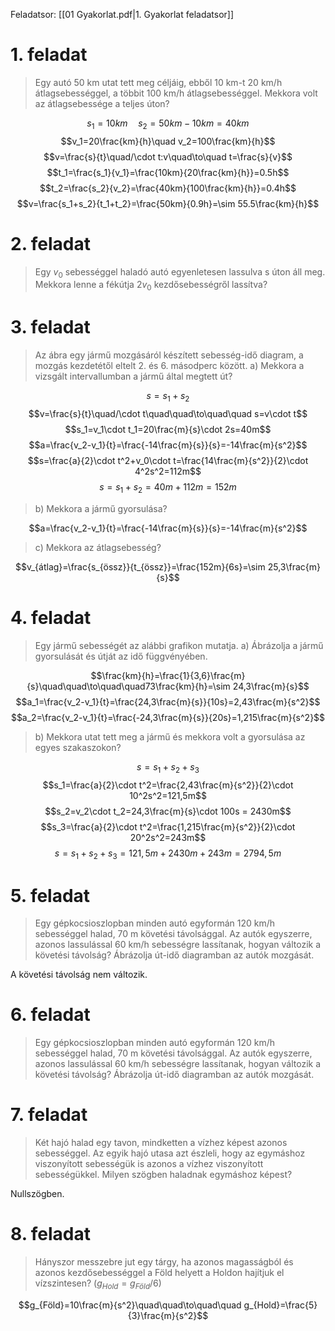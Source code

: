 Feladatsor: [[01 Gyakorlat.pdf|1. Gyakorlat feladatsor]]
# 1. feladat
> Egy autó 50 km utat tett meg céljáig, ebből 10 km-t 20 km/h átlagsebességgel, a többit 100 km/h átlagsebességgel. Mekkora volt az átlagsebessége a teljes úton?

$$s_1=10km\quad s_2=50km-10km=40km$$$$v_1=20\frac{km}{h}\quad v_2=100\frac{km}{h}$$
$$v=\frac{s}{t}\quad/\cdot t:v\quad\to\quad t=\frac{s}{v}$$
$$t_1=\frac{s_1}{v_1}=\frac{10km}{20\frac{km}{h}}=0.5h$$
$$t_2=\frac{s_2}{v_2}=\frac{40km}{100\frac{km}{h}}=0.4h$$
$$v=\frac{s_1+s_2}{t_1+t_2}=\frac{50km}{0.9h}=\sim 55.5\frac{km}{h}$$
# 2. feladat
> Egy $v_0$ sebességgel haladó autó egyenletesen lassulva s úton áll meg. Mekkora lenne a fékútja $2v_0$ kezdősebességről lassítva?
# 3. feladat
> Az ábra egy jármű mozgásáról készített sebesség-idő diagram, a mozgás kezdetétől eltelt 2. és 6. másodperc között. 
> a) Mekkora a vizsgált intervallumban a jármű által megtett út?

$$s=s_1+s_2$$
$$v=\frac{s}{t}\quad/\cdot t\quad\quad\to\quad\quad s=v\cdot t$$
$$s_1=v_1\cdot t_1=20\frac{m}{s}\cdot 2s=40m$$
$$a=\frac{v_2-v_1}{t}=\frac{-14\frac{m}{s}}{s}=-14\frac{m}{s^2}$$
$$s=\frac{a}{2}\cdot t^2+v_0\cdot t=\frac{14\frac{m}{s^2}}{2}\cdot 4^2s^2=112m$$
$$s=s_1+s_2=40m+112m=152m$$
> b) Mekkora a jármű gyorsulása?

$$a=\frac{v_2-v_1}{t}=\frac{-14\frac{m}{s}}{s}=-14\frac{m}{s^2}$$

> c) Mekkora az átlagsebesség?

$$v_{átlag}=\frac{s_{össz}}{t_{össz}}=\frac{152m}{6s}=\sim 25,3\frac{m}{s}$$
# 4. feladat
> Egy jármű sebességét az alábbi grafikon mutatja.
> a) Ábrázolja a jármű gyorsulását és útját az idő függvényében.

$$\frac{km}{h}=\frac{1}{3,6}\frac{m}{s}\quad\quad\to\quad\quad73\frac{km}{h}=\sim 24,3\frac{m}{s}$$
$$a_1=\frac{v_2-v_1}{t}=\frac{24,3\frac{m}{s}}{10s}=2,43\frac{m}{s^2}$$
$$a_2=\frac{v_2-v_1}{t}=\frac{-24,3\frac{m}{s}}{20s}=1,215\frac{m}{s^2}$$

> b) Mekkora utat tett meg a jármű és mekkora volt a gyorsulása az egyes szakaszokon?

$$s=s_1+s_2+s_3$$
$$s_1=\frac{a}{2}\cdot t^2=\frac{2,43\frac{m}{s^2}}{2}\cdot 10^2s^2=121,5m$$
$$s_2=v_2\cdot t_2=24,3\frac{m}{s}\cdot 100s = 2430m$$
$$s_3=\frac{a}{2}\cdot t^2=\frac{1,215\frac{m}{s^2}}{2}\cdot 20^2s^2=243m$$
$$s=s_1+s_2+s_3=121,5m+2430m+243m=2794,5m$$
# 5. feladat
> Egy gépkocsioszlopban minden autó egyformán 120 km/h sebességgel halad, 70 m követési távolsággal. Az autók egyszerre, azonos lassulással 60 km/h sebességre lassítanak, hogyan változik a követési távolság? Ábrázolja út-idő diagramban az autók mozgását.

A követési távolság nem változik.
# 6. feladat
> Egy gépkocsioszlopban minden autó egyformán 120 km/h sebességgel halad, 70 m követési távolsággal. Az autók egyszerre, azonos lassulással 60 km/h sebességre lassítanak, hogyan változik a követési távolság? Ábrázolja út-idő diagramban az autók mozgását.
# 7. feladat
> Két hajó halad egy tavon, mindketten a vízhez képest azonos sebességgel. Az egyik hajó utasa azt észleli, hogy az egymáshoz viszonyított sebességük is azonos a vízhez viszonyított sebességükkel. Milyen szögben haladnak egymáshoz képest?

Nullszögben.

# 8. feladat
> Hányszor messzebre jut egy tárgy, ha azonos magasságból és azonos kezdősebességgel a Föld helyett a Holdon hajítjuk el vízszintesen? $(g_{Hold}=g_{Föld}/6)$

$$g_{Föld}=10\frac{m}{s^2}\quad\quad\to\quad\quad g_{Hold}=\frac{5}{3}\frac{m}{s^2}$$
